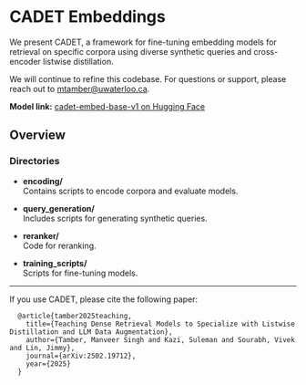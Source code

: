 # CADET Embeddings

We present CADET, a framework for fine-tuning embedding models for retrieval on specific corpora using diverse synthetic queries and cross-encoder listwise distillation.

We will continue to refine this codebase. For questions or support, please reach out to [mtamber@uwaterloo.ca](mailto:mtamber@uwaterloo.ca).

**Model link:** [cadet-embed-base-v1 on Hugging Face](https://huggingface.co/manveertamber/cadet-embed-base-v1)

## Overview

### Directories

- **encoding/**  
  Contains scripts to encode corpora and evaluate models.

- **query_generation/**  
  Includes scripts for generating synthetic queries.

- **reranker/**  
  Code for reranking.

- **training_scripts/**  
  Scripts for fine-tuning models.
---

If you use CADET, please cite the following paper: 
```
  @article{tamber2025teaching,
    title={Teaching Dense Retrieval Models to Specialize with Listwise Distillation and LLM Data Augmentation},
    author={Tamber, Manveer Singh and Kazi, Suleman and Sourabh, Vivek and Lin, Jimmy},
    journal={arXiv:2502.19712},
    year={2025}
  }
```